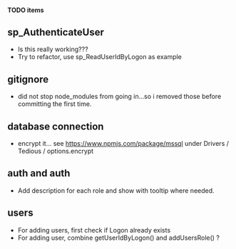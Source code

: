 #### TODO items

## sp_AuthenticateUser

- Is this really working???
- Try to refactor, use sp_ReadUserIdByLogon as example

## gitignore

- did not stop node_modules from going in...so i removed those
  before committing the first time.

## database connection

- encrypt it... see https://www.npmjs.com/package/mssql
  under Drivers / Tedious / options.encrypt

## auth and auth

- Add description for each role and show with tooltip where needed.

## users

- For adding users, first check if Logon already exists
- For adding user, combine getUserIdByLogon() and addUsersRole() ?
